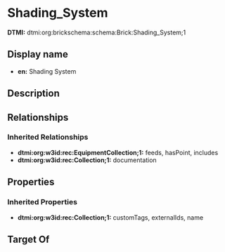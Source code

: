 # Shading_System
**DTMI:** dtmi:org:brickschema:schema:Brick:Shading_System;1
## Display name
- **en:** Shading System
## Description
## Relationships
### Inherited Relationships
* **dtmi:org:w3id:rec:EquipmentCollection;1:** feeds, hasPoint, includes
* **dtmi:org:w3id:rec:Collection;1:** documentation
## Properties
### Inherited Properties
* **dtmi:org:w3id:rec:Collection;1:** customTags, externalIds, name
## Target Of
